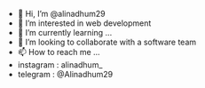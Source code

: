 - 👋 Hi, I’m @alinadhum29
- 👀 I’m interested in web development
- 🌱 I’m currently learning ...
- 💞️ I’m looking to collaborate with a software team
- 📫 How to reach me ...
- instagram : alinadhum_
- telegram : @Alinadhum29

<!---
alinadhum29/alinadhum29 is a ✨ special ✨ repository because its `README.md` (this file) appears on your GitHub profile.
You can click the Preview link to take a look at your changes.
--->

